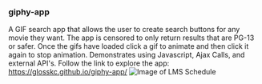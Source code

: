 ### giphy-app
A GIF search app that allows the user to create search buttons for any movie they want. The app is censored to only return results that are PG-13 or safer.
Once the gifs have loaded click a gif to animate and then click it again to stop animation. Demonstrates using Javascript, Ajax Calls, and external API's.
Follow the link to explore the app: https://glosskc.github.io/giphy-app/
![Image of LMS Schedule](assets/images/Giphy.png)
